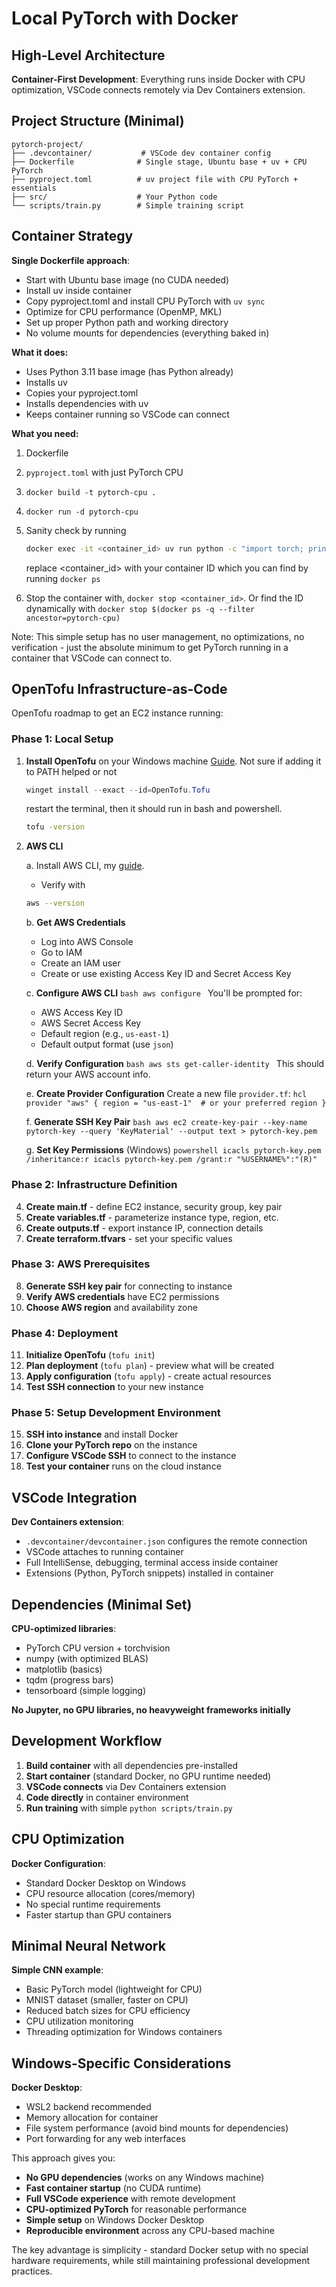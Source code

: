 # Local PyTorch with Docker

## High-Level Architecture

**Container-First Development**: Everything runs inside Docker with CPU optimization, VSCode connects remotely via Dev Containers extension.

## Project Structure (Minimal)

```
pytorch-project/
├── .devcontainer/           # VSCode dev container config
├── Dockerfile              # Single stage, Ubuntu base + uv + CPU PyTorch
├── pyproject.toml          # uv project file with CPU PyTorch + essentials
├── src/                    # Your Python code
└── scripts/train.py        # Simple training script
```

## Container Strategy

**Single Dockerfile approach**:

- Start with Ubuntu base image (no CUDA needed)
- Install uv inside container
- Copy pyproject.toml and install CPU PyTorch with `uv sync`
- Optimize for CPU performance (OpenMP, MKL)
- Set up proper Python path and working directory
- No volume mounts for dependencies (everything baked in)

**What it does:**

- Uses Python 3.11 base image (has Python already)
- Installs uv
- Copies your pyproject.toml
- Installs dependencies with uv
- Keeps container running so VSCode can connect

**What you need:**

1. Dockerfile
2. `pyproject.toml` with just PyTorch CPU
3. `docker build -t pytorch-cpu .`
4. `docker run -d pytorch-cpu`
5. Sanity check by running

   ```bash
   docker exec -it <container_id> uv run python -c "import torch; print('PyTorch version:', torch.__version__); x = torch.tensor([1, 2, 3]); print('Tensor:', x); print('Sum:', x.sum().item())"
   ```

   replace <container_id> with your container ID which you can find by running `docker ps`
6. Stop the container with, `docker stop <container_id>`. Or find the ID dynamically with `docker stop $(docker ps -q --filter ancestor=pytorch-cpu)`

Note: This simple setup has no user management, no optimizations, no verification - just the absolute minimum to get PyTorch running in a container that VSCode can connect to.

## OpenTofu Infrastructure-as-Code

OpenTofu roadmap to get an EC2 instance running:

### Phase 1: Local Setup

1. **Install OpenTofu** on your Windows machine
   [Guide](https://opentofu.org/docs/intro/install/windows/). Not sure if adding it to PATH helped or not

   ```powershell
   winget install --exact --id=OpenTofu.Tofu
   ```

   restart the terminal, then it should run in bash and powershell.

   ```bash
   tofu -version
   ```
2. **AWS CLI**

   a. Install AWS CLI, my [guide](https://github.com/francisco-camargo/francisco-camargo/blob/master/src/aws/aws_cli/README.md).
   - Verify with
   ```bash
   aws --version
   ```

   b. **Get AWS Credentials**
   - Log into AWS Console
   - Go to IAM
   - Create an IAM user
   - Create or use existing Access Key ID and Secret Access Key

   c. **Configure AWS CLI**
   ``bash aws configure ``
   You'll be prompted for:
   - AWS Access Key ID
   - AWS Secret Access Key
   - Default region (e.g., `us-east-1`)
   - Default output format (use `json`)

   d. **Verify Configuration**
   ``bash aws sts get-caller-identity ``
   This should return your AWS account info.

   e. **Create Provider Configuration**
   Create a new file `provider.tf`:
   ``hcl provider "aws" { region = "us-east-1"  # or your preferred region } ``

   f. **Generate SSH Key Pair**
   ``bash aws ec2 create-key-pair --key-name pytorch-key --query 'KeyMaterial' --output text > pytorch-key.pem ``

   g. **Set Key Permissions** (Windows)
   ``powershell icacls pytorch-key.pem /inheritance:r icacls pytorch-key.pem /grant:r "%USERNAME%":"(R)" ``

### Phase 2: Infrastructure Definition

4. **Create main.tf** - define EC2 instance, security group, key pair
5. **Create variables.tf** - parameterize instance type, region, etc.
6. **Create outputs.tf** - export instance IP, connection details
7. **Create terraform.tfvars** - set your specific values

### Phase 3: AWS Prerequisites

8. **Generate SSH key pair** for connecting to instance
9. **Verify AWS credentials** have EC2 permissions
10. **Choose AWS region** and availability zone

### Phase 4: Deployment

11. **Initialize OpenTofu** (`tofu init`)
12. **Plan deployment** (`tofu plan`) - preview what will be created
13. **Apply configuration** (`tofu apply`) - create actual resources
14. **Test SSH connection** to your new instance

### Phase 5: Setup Development Environment

15. **SSH into instance** and install Docker
16. **Clone your PyTorch repo** on the instance
17. **Configure VSCode SSH** to connect to the instance
18. **Test your container** runs on the cloud instance

## VSCode Integration

**Dev Containers extension**:

- `.devcontainer/devcontainer.json` configures the remote connection
- VSCode attaches to running container
- Full IntelliSense, debugging, terminal access inside container
- Extensions (Python, PyTorch snippets) installed in container

## Dependencies (Minimal Set)

**CPU-optimized libraries**:

- PyTorch CPU version + torchvision
- numpy (with optimized BLAS)
- matplotlib (basics)
- tqdm (progress bars)
- tensorboard (simple logging)

**No Jupyter, no GPU libraries, no heavyweight frameworks initially**

## Development Workflow

1. **Build container** with all dependencies pre-installed
2. **Start container** (standard Docker, no GPU runtime needed)
3. **VSCode connects** via Dev Containers extension
4. **Code directly** in container environment
5. **Run training** with simple `python scripts/train.py`

## CPU Optimization

**Docker Configuration**:

- Standard Docker Desktop on Windows
- CPU resource allocation (cores/memory)
- No special runtime requirements
- Faster startup than GPU containers

## Minimal Neural Network

**Simple CNN example**:

- Basic PyTorch model (lightweight for CPU)
- MNIST dataset (smaller, faster on CPU)
- Reduced batch sizes for CPU efficiency
- CPU utilization monitoring
- Threading optimization for Windows containers

## Windows-Specific Considerations

**Docker Desktop**:

- WSL2 backend recommended
- Memory allocation for container
- File system performance (avoid bind mounts for dependencies)
- Port forwarding for any web interfaces

This approach gives you:

- **No GPU dependencies** (works on any Windows machine)
- **Fast container startup** (no CUDA runtime)
- **Full VSCode experience** with remote development
- **CPU-optimized PyTorch** for reasonable performance
- **Simple setup** on Windows Docker Desktop
- **Reproducible environment** across any CPU-based machine

The key advantage is simplicity - standard Docker setup with no special hardware requirements, while still maintaining professional development practices.
